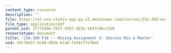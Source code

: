 ```yaml
---
content_type: resource
description: ''
file: https://ol-ocw-studio-app-qa.s3.amazonaws.com/courses/21m-380-music-and-technology-recording-techniques-and-audio-production-fall-2016/34c70eb7bcb8d01b61a0fe54cffe78a5_MIT21M_380F16_assn_mx3.pdf
file_type: application/pdf
parent_uid: 1f775d66-f81f-9507-4556-1647c46cc5a6
resourcetype: Document
title: '21m.380 F16 -- Mixing Assignment 3: Session Mix & Master'
uid: 34c70eb7-bcb8-d01b-61a0-fe54cffe78a5
---
```

